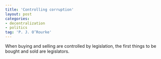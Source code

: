 ```yaml
---
title: 'Controlling corruption'
layout: post
categories:
- decentralization
- politics
tag: 'P. J. O’Rourke'
---
```


When buying and selling are controlled by legislation, the first things to be bought and sold are legislators.